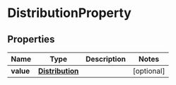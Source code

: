 

# DistributionProperty


## Properties

Name | Type | Description | Notes
------------ | ------------- | ------------- | -------------
**value** | [**Distribution**](Distribution.md) |  |  [optional]



